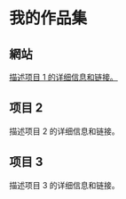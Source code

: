 # 我的作品集

## 網站
[描述项目 1 的详细信息和链接。](https://luna31797.wixsite.com/my-site-2)

## 项目 2
描述项目 2 的详细信息和链接。

## 项目 3
描述项目 3 的详细信息和链接。
